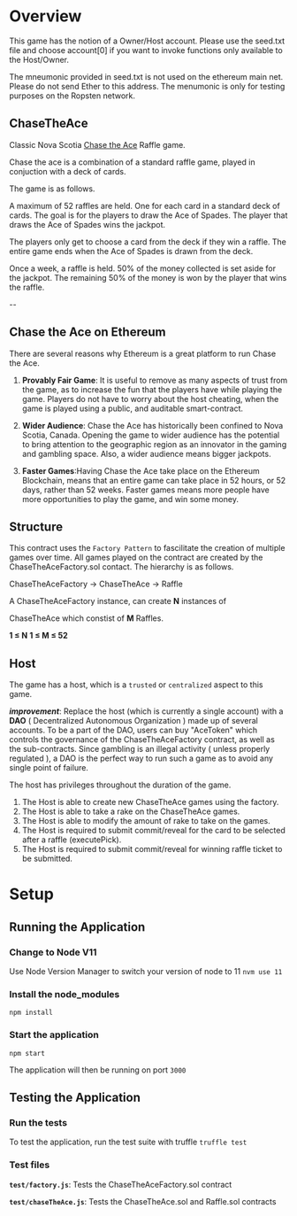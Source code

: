 
# Overview

This game has the notion of a Owner/Host account. Please use the seed.txt file and choose account[0] if you want to invoke functions only available to the Host/Owner.

The mneumonic provided in seed.txt is not used on the ethereum main net. Please do not send Ether to this address. The menumonic is only for testing purposes on the Ropsten network.

## ChaseTheAce

Classic Nova Scotia [Chase the Ace](https://en.wikipedia.org/wiki/Chase_the_Ace_(lottery)) Raffle game.

Chase the ace is a combination of a standard raffle game, played in conjuction with a deck of cards.

The game is as follows.

A maximum of 52 raffles are held. One for each card in a standard deck of cards. The goal is for the players to draw the Ace of Spades. The player that draws the Ace of Spades wins the jackpot.

The players only get to choose a card from the deck if they win a raffle. The entire game ends when the Ace of Spades is drawn from the deck.

Once a week, a raffle is held. 50% of the money collected is set aside for the jackpot. The remaining 50% of the money is won by the player that wins the raffle.

--

## Chase the Ace on Ethereum

There are several reasons why Ethereum is a great platform to run Chase the Ace.

  

1. **Provably Fair Game**: It is useful to remove as many aspects of trust from the game, as to increase the fun that the players have while playing the game. Players do not have to worry about the host cheating, when the game is played using a public, and auditable smart-contract.

  

2. **Wider Audience**: Chase the Ace has historically been confined to Nova Scotia, Canada. Opening the game to wider audience has the potential to bring attention to the geographic region as an innovator in the gaming and gambling space. Also, a wider audience means bigger jackpots.

  

3. **Faster Games**:Having Chase the Ace take place on the Ethereum Blockchain, means that an entire game can take place in 52 hours, or 52 days, rather than 52 weeks. Faster games means more people have more opportunities to play the game, and win some money.

## Structure

This contract uses the `Factory Pattern` to fascilitate the creation of multiple games over time. All games played on the contract are created by the ChaseTheAceFactory.sol contact. The hierarchy is as follows.

ChaseTheAceFactory &rightarrow; ChaseTheAce &rightarrow; Raffle

A ChaseTheAceFactory instance, can create **N** instances of 

ChaseTheAce which constist of **M** Raffles.

**1 $\leqslant$ N**
**1 $\leqslant$ M $\leqslant$ 52**

## Host

The game has a host, which is a `trusted` or `centralized` aspect to this game.

_**improvement**_: Replace the host (which is currently a single account) with a **DAO** ( Decentralized Autonomous Organization ) made up of several accounts. To be a part of the DAO, users can buy "AceToken" which controls the governance of the ChaseTheAceFactory contract, as well as the sub-contracts. Since gambling is an illegal activity ( unless properly regulated ), a DAO is the perfect way to run such a game as to avoid any single point of failure.

The host has privileges throughout the duration of the game.

1. The Host is able to create new ChaseTheAce games using the factory.
2. The Host is able to take a rake on the ChaseTheAce games.
3. The Host is able to modify the amount of rake to take on the games.
4. The Host is required to submit commit/reveal for the card to be selected after a raffle (executePick).
5. The Host is required to submit commit/reveal for winning raffle ticket to be submitted.

# Setup

## Running the Application

###  Change to Node V11
Use Node Version Manager to switch your version of node to 11
`nvm use 11`

###  Install the node_modules
`npm install`

### Start the application
`npm start`

The application will then be running on port `3000`

## Testing the Application

### Run the tests
To test the application, run the test suite with truffle
`truffle test`

### Test files
**`test/factory.js`**: Tests the ChaseTheAceFactory.sol contract

**`test/chaseTheAce.js`**: Tests the ChaseTheAce.sol and Raffle.sol contracts
